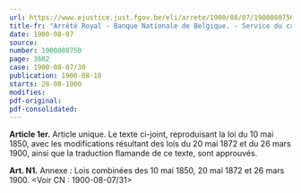 ```yaml
---
url: https://www.ejustice.just.fgov.be/eli/arrete/1900/08/07/1900080750/justel
title-fr: "Arrêté Royal - Banque Nationale de Belgique. - Service du caissier de l'Etat. - Lois combinées des 10 mai 1850, 20 mai 1872 et 26 mars 1900."
date: 1900-08-07
source:
number: 1900080750
page: 3682
case: 1900-08-07/30
publication: 1900-08-18
starts: 28-08-1900
modifies:
pdf-original:
pdf-consolidated:
---
```


**Article 1er.** Article unique. Le texte ci-joint, reproduisant la loi du 10 mai 1850, avec les modifications résultant des lois du 20 mai 1872 et du 26 mars 1900, ainsi que la traduction flamande de ce texte, sont approuvés.

**Art. N1.** Annexe : Lois combinées des 10 mai 1850, 20 mai 1872 et 26 mars 1900. <Voir CN : 1900-08-07/31>
